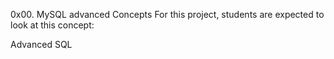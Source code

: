 0x00. MySQL advanced
Concepts
For this project, students are expected to look at this concept:

Advanced SQL
